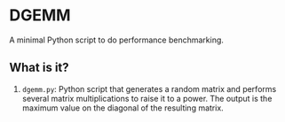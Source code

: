# DGEMM

A minimal Python script to do performance benchmarking.


## What is it?

1. `dgemm.py`: Python script that generates a random matrix and
   performs several matrix multiplications to raise it to a power.
   The output is the maximum value on the diagonal of the resulting
   matrix.
